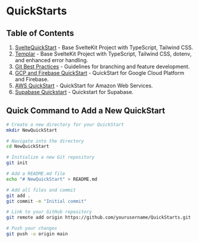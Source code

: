 # QuickStarts

## Table of Contents
1. [SvelteQuickStart](./SvelteQuickStart/README.md) - Base SvelteKit Project with TypeScript, Tailwind CSS.
2. [Templar](./Templar/README.md) - Base SvelteKit Project with TypeScript, Tailwind CSS, dotenv, and enhanced error handling.
3. [Git Best Practices](./GitBestPractices/README.md) - Guidelines for branching and feature development.
4. [GCP and Firebase QuickStart](./GCPFirebaseQuickStart/README.md) - QuickStart for Google Cloud Platform and Firebase.
5. [AWS QuickStart](./AWSQuickStart/README.md) - QuickStart for Amazon Web Services.
6. [Supabase Quickstart](./Supa/README.md) - Quickstart for Supabase. 

## Quick Command to Add a New QuickStart

```bash
# Create a new directory for your QuickStart
mkdir NewQuickStart

# Navigate into the directory
cd NewQuickStart

# Initialize a new Git repository
git init

# Add a README.md file
echo "# NewQuickStart" > README.md

# Add all files and commit
git add .
git commit -m "Initial commit"

# Link to your GitHub repository
git remote add origin https://github.com/yourusername/QuickStarts.git

# Push your changes
git push -u origin main
